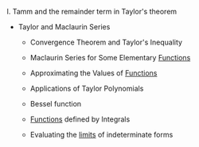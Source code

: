 I. Tamm and the remainder term in Taylor's theorem
* Taylor and Maclaurin Series
  * Convergence Theorem and Taylor's Inequality
  * Maclaurin Series for Some Elementary [Functions](https://else.fcim.utm.md/mod/resource/view.php?id=26962 "Functions")
  * Approximating the Values of [Functions](https://else.fcim.utm.md/mod/resource/view.php?id=26962 "Functions")  

  * Applications of Taylor Polynomials  

  * Bessel function
  * [Functions](https://else.fcim.utm.md/mod/resource/view.php?id=26962 "Functions") defined by Integrals
  * Evaluating the [limits](https://else.fcim.utm.md/mod/resource/view.php?id=26963 "Limits") of indeterminate forms
